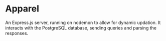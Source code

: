 # Apparel
An Express.js server, running on nodemon to allow for dynamic updation. It interacts with the PostgreSQL database, sending queries
and parsing the responses. 